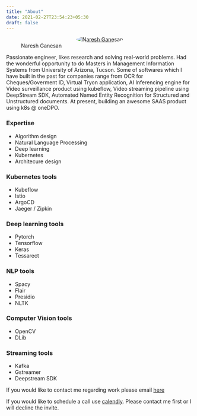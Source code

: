 ```yaml
---
title: "About"
date: 2021-02-27T23:54:23+05:30
draft: false
---
```


<figure><div style="text-align: center"><a target="_blank" class="lightgallery" href="/img/profile-linkedin.jpeg" title="Naresh Ganesan" data-thumbnail="/img/profile-linkedin.jpeg" data-sub-html="<h2> </h2><p>Naresh Ganesan</p>">
        <img class="lazyautosizes ls-is-cached lazyloaded" src="/img/profile-linkedin.jpeg" data-src="/img/profile-linkedin.jpeg" data-srcset="/img/profile-linkedin.jpeg, /img/profile-linkedin.jpeg 1.5x, /img/profile-linkedin.jpeg 1.6x" data-sizes="auto" alt="Naresh Ganesan" sizes="60px" srcset="/img/profile-linkedin.jpeg, /img/profile-linkedin.jpeg 1.5x, /img/profile-linkedin.jpeg 1.6x" style="border-radius:50%">
    </a></div><figcaption class="image-caption">Naresh Ganesan</figcaption>
</figure>

Passionate engineer, likes research and solving real-world problems. Had the wonderful opportunity to do Masters in Management Information Systems from University of Arizona, Tucson. Some of softwares which I have built in the past for companies range from OCR for Cheques/Goverment ID, Virtual Tryon application, AI Inferencing engine for Video surveillance product using kubeflow, Video streaming pipeline using DeepStream SDK, Automated Named Entity Recognition for Structured and Unstructured documents. At present, building an awesome SAAS product using k8s @ oneDPO.

### Expertise

- Algorithm design
- Natural Language Processing
- Deep learning
- Kubernetes
- Architecure design

### Kubernetes tools

- Kubeflow
- Istio
- ArgoCD
- Jaeger / Zipkin

### Deep learning tools

- Pytorch
- Tensorflow
- Keras
- Tessarect

### NLP tools

- Spacy
- Flair
- Presidio
- NLTK

### Computer Vision tools

- OpenCV
- DLib

### Streaming tools

- Kafka
- Gstreamer
- Deepstream SDK

If you would like to contact me regarding work please email [here](mailto:nareshganesan@insightstream.dev)

If you would like to schedule a call use [calendly]. Please contact me first or I will decline the invite.

[calendly]: https://calendly.com/nareshkumarganesan/30min
